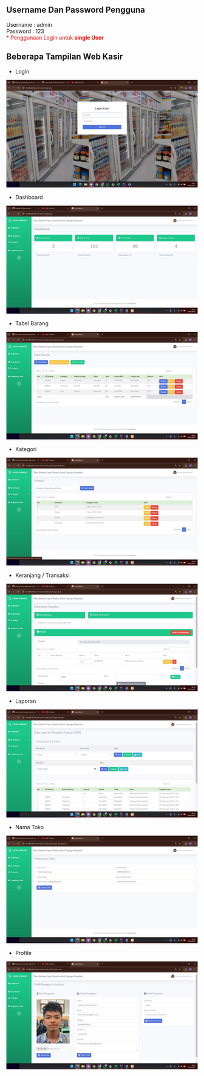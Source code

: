 ## Username Dan Password Pengguna
Username : admin
<br/>
Password : 123
<br>
<span style="color:red">* Penggunaan Login untuk <b>single User</b> </span>

## Beberapa Tampilan Web Kasir 
- Login
<img src="https://github.com/Rapyyy425/kasirwendic/blob/main/WhatsApp%20Image%202025-02-21%20at%2021.03.49_f05387cc.jpg?raw=true">

- Dashboard 
<img src="https://github.com/Rapyyy425/kasirwendic/blob/main/Dasboard.jpg?raw=true">

- Tabel Barang
<img src="https://github.com/Rapyyy425/kasirwendic/blob/main/Tabel%20Barang.jpg?raw=true">

- Kategori
<img src="https://github.com/Rapyyy425/kasirwendic/blob/main/Tabel%20Kategori.jpg?raw=true">

- Keranjang / Transaksi
<img src="https://github.com/Rapyyy425/kasirwendic/blob/main/Transaksi%20Jual.jpg?raw=true">

- Laporan 
<img src="https://github.com/Rapyyy425/kasirwendic/blob/main/Laporan.jpg?raw=true">

- Nama Toko 
<img src="https://github.com/Rapyyy425/kasirwendic/blob/main/Nama%20Toko.jpg?raw=true">

- Profile
<img src="https://github.com/Rapyyy425/kasirwendic/blob/main/Profile.jpg?raw=true">



